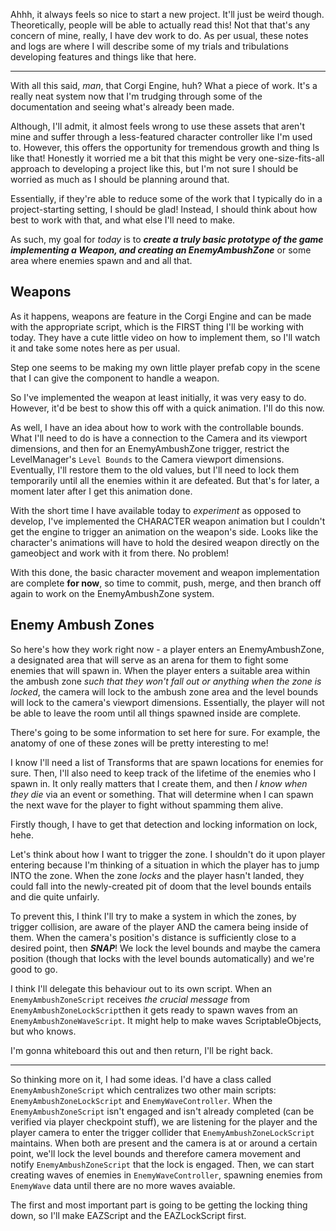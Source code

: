 Ahhh, it always feels so nice to start a new project. It'll just be weird though. Theoretically, people will be able to actually read this! Not that that's any concern of mine, really, I have dev work to do. As per usual, these notes and logs are where I will describe some of my trials and tribulations developing features and things like that here.

---

With all this said, *man*, that Corgi Engine, huh? What a piece of work. It's a really neat system now that I'm trudging through some of the documentation and seeing what's already been made. 

Although, I'll admit, it almost feels wrong to use these assets that aren't mine and suffer through a less-featured character controller like I'm used to. However, this offers the opportunity for tremendous growth and thing ls like that! Honestly it worried me a bit that this might be very one-size-fits-all approach to developing a project like this, but I'm not sure I should be worried as much as I should be planning around that.

Essentially, if they're able to reduce some of the work that I typically do in a project-starting setting, I should be glad! Instead, I should think about how best to work with that, and what else I'll need to make.

As such, my goal for *today* is to ***create a truly basic prototype of the game implementing a Weapon, and creating an EnemyAmbushZone*** or some area where enemies spawn and and all that.

## Weapons
As it happens, weapons are feature in the Corgi Engine and can be made with the appropriate script, which is the FIRST thing I'll be working with today. They have a cute little video on how to implement them, so I'll watch it and take some notes here as per usual. 

Step one seems to be making my own little player prefab copy in the scene that I can give the component to handle a weapon.

So I've implemented the weapon at least initially, it was very easy to do. However, it'd be best to show this off with a quick animation. I'll do this now. 

As well, I have an idea about how to work with the controllable bounds. What I'll need to do is have a connection to the Camera and its viewport dimensions, and then for an EnemyAmbushZone trigger, restrict the LevelManager's `Level Bounds` to the Camera viewport dimensions. Eventually, I'll restore them to the old values, but I'll need to lock them temporarily until all the enemies within it are defeated. But that's for later, a moment later after I get this animation done.

With the short time I have available today to *experiment* as opposed to develop, I've implemented the CHARACTER weapon animation but I couldn't get the engine to trigger an animation on the weapon's side. Looks like the character's animations will have to hold the desired weapon directly on the gameobject and work with it from there. No problem!

With this done, the basic character movement and weapon implementation are complete **for now**, so time to commit, push, merge, and then branch off again to work on the EnemyAmbushZone system.

## Enemy Ambush Zones
So here's how they work right now - a player enters an EnemyAmbushZone, a designated area that will serve as an arena for them to fight some enemies that will spawn in.
When the player enters a suitable area within the ambush zone *such that they won't fall out or anything when the zone is locked*, the camera will lock to the ambush zone area and the level bounds will lock to the camera's viewport dimensions. Essentially, the player will not be able to leave the room until all things spawned inside are complete.

There's going to be some information to set here for sure. For example, the anatomy of one of these zones will be pretty interesting to me!

I know I'll need a list of Transforms that are spawn locations for enemies for sure.
Then, I'll also need to keep track of the lifetime of the enemies who I spawn in. It only really matters that I create them, and then *I know when they die* via an event or something. That will determine when I can spawn the next wave for the player to fight without spamming them alive.

Firstly though, I have to get that detection and locking information on lock, hehe.

Let's think about how I want to trigger the zone. I shouldn't do it upon player entering because I'm thinking of a situation in which the player has to jump INTO the zone. When the zone *locks* and the player hasn't landed, they could fall into the newly-created pit of doom that the level bounds entails and die quite unfairly.

To prevent this, I think I'll try to make a system in which the zones, by trigger collision, are aware of the player AND the camera being inside of them. When the camera's position's distance is sufficiently close to a desired point, then ***SNAP***! We lock the level bounds and maybe the camera position (though that locks with the level bounds automatically) and we're good to go.

I think I'll delegate this behaviour out to its own script. When an `EnemyAmbushZoneScript` receives *the crucial message* from `EnemyAmbushZoneLockScript`then it gets ready to spawn waves from an `EnemyAmbushZoneWaveScript`.
	It might help to make waves ScriptableObjects, but who knows.

I'm gonna whiteboard this out and then return, I'll be right back.

---

So thinking more on it, I had some ideas. I'd have a class called `EnemyAmbushZoneScript` which centralizes two other main scripts: `EnemyAmbushZoneLockScript` and `EnemyWaveController`. When the `EnemyAmbushZoneScript` isn't engaged and isn't already completed (can be verified via player checkpoint stuff), we are listening for the player and the player camera to enter the trigger collider that `EnemyAmbushZoneLockScript` maintains. When both are present and the camera is at or around a certain point, we'll lock the level bounds and therefore camera movement and notify  `EnemyAmbushZoneScript` that the lock is engaged. Then, we can start creating waves of enemies in `EnemyWaveController`, spawning enemies from `EnemyWave` data until there are no more waves avaiable.

The first and most important part is going to be getting the locking thing down, so I'll make EAZScript and the EAZLockScript first.